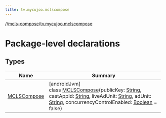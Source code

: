 ```yaml
---
title: tv.mycujoo.mclscompose
---
```

//[mcls-compose](../../index.html)/[tv.mycujoo.mclscompose](index.html)



# Package-level declarations



## Types


| Name | Summary |
|---|---|
| [MCLSCompose](-m-c-l-s-compose/index.html) | [androidJvm]<br>class [MCLSCompose](-m-c-l-s-compose/index.html)(publicKey: [String](https://kotlinlang.org/api/latest/jvm/stdlib/kotlin/-string/index.html), castAppId: [String](https://kotlinlang.org/api/latest/jvm/stdlib/kotlin/-string/index.html), liveAdUnit: [String](https://kotlinlang.org/api/latest/jvm/stdlib/kotlin/-string/index.html), adUnit: [String](https://kotlinlang.org/api/latest/jvm/stdlib/kotlin/-string/index.html), concurrencyControlEnabled: [Boolean](https://kotlinlang.org/api/latest/jvm/stdlib/kotlin/-boolean/index.html) = false) |


